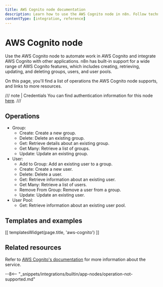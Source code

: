 ```yaml
---
title: AWS Cognito node documentation
description: Learn how to use the AWS Cognito node in n8n. Follow technical documentation to integrate AWS Cognito node into your workflows.
contentType: [integration, reference]
---
```


# AWS Cognito node

Use the AWS Cognito node to automate work in AWS Cognito and integrate AWS Cognito with other applications. n8n has built-in support for a wide range of AWS Cognito features, which includes creating, retrieving, updating, and deleting groups, users, and user pools.

On this page, you'll find a list of operations the AWS Cognito node supports, and links to more resources.

///  note  | Credentials
You can find authentication information for this node [here](/integrations/builtin/credentials/aws.md).
///


## Operations

* Group:
	* Create: Create a new group.
	* Delete: Delete an existing group.
	* Get: Retrieve details about an existing group.
	* Get Many: Retrieve a list of groups.
	* Update: Update an existing group.
* User:
	* Add to Group: Add an existing user to a group.
	* Create: Create a new user.
	* Delete: Delete a user.
	* Get: Retrieve information about an existing user.
	* Get Many: Retrieve a list of users.
	* Remove From Group: Remove a user from a group.
	* Update: Update an existing user.
* User Pool:
	* Get: Retrieve information about an existing user pool.

## Templates and examples

<!-- see https://www.notion.so/n8n/Pull-in-templates-for-the-integrations-pages-37c716837b804d30a33b47475f6e3780 -->
[[ templatesWidget(page.title, 'aws-cognito') ]]

## Related resources

<!-- add a link to the service's documentation. This should usually go direct to the API docs -->
Refer to [AWS Cognito's documentation](https://docs.aws.amazon.com/cognito/) for more information about the service.

--8<-- "_snippets/integrations/builtin/app-nodes/operation-not-supported.md"
